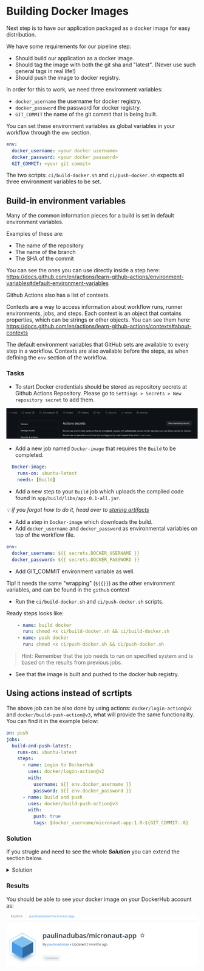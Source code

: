 # Building Docker Images

Next step is to have our application packaged as a docker image for easy distribution. 

We have some requirements for our pipeline step:

- Should build our application as a docker image.
- Should tag the image with both the git sha and "latest". (Never use such general tags in real life!)
- Should push the image to docker registry.

In order for this to work, we need three environment variables:
- `docker_username` the username for docker registry.
- `docker_password` the password for docker registry.
- `GIT_COMMIT`  the name of the git commit that is being built.

You can set these environment variables as global variables in your workflow through the `env` section.

```YAML
env:
  docker_username: <your docker username>
  docker_password: <your docker password>
  GIT_COMMIT: <your git commit>
```

The two scripts: `ci/build-docker.sh` and `ci/push-docker.sh` expects all three environment variables to be set.

## Build-in environment variables

Many of the common information pieces for a build is set in default environment variables.

Examples of these are:

- The name of the repository
- The name of the branch
- The SHA of the commit

You can see the ones you can use directly inside a step here: https://docs.github.com/en/actions/learn-github-actions/environment-variables#default-environment-variables

Github Actions also has a list of contexts.

Contexts are a way to access information about workflow runs, runner environments, jobs, and steps. 
Each context is an object that contains properties, which can be strings or other objects.
You can see them here: https://docs.github.com/en/actions/learn-github-actions/contexts#about-contexts 

The default environment variables that GitHub sets are available to every step in a workflow.
Contexts are also available before the steps, as when defining the `env` section of the workflow. 


### Tasks

- To start Docker credentials should be stored as repository secrets at Github Actions Repository. Please go to `Settings > Secrets > New repository secret` to add them. 

![Github Secrets](img/secret.png)

- Add a new job named `Docker-image` that requires the `Build` to be completed.

```YAML
  Docker-image:
    runs-on: ubuntu-latest
    needs: [Build]
```

- Add a new step to your `Build` job which uploads the compiled code found in `app/build/libs/app-0.1-all.jar`. 

_:bulb: if you forgot how to do it, head over to [storing artifacts](./04-storing-artifacts.md)_

- Add a step in `Docker-image` which downloads the build.
- Add `docker_username` and `docker_password` as environmental variables on top of the workflow file. 

```YAML
env:
  docker_username: ${{ secrets.DOCKER_USERNAME }}
  docker_password: ${{ secrets.DOCKER_PASSWORD }}
```

- Add GIT_COMMIT environment variable as well. 

Tip! it needs the same "wrapping" (`${{}}`) as the other environment variables, and can be found in the `github` context

- Run the `ci/build-docker.sh` and `ci/push-docker.sh` scripts.

Ready steps looks like:
```YAML
    - name: build docker
      run: chmod +x ci/build-docker.sh && ci/build-docker.sh
    - name: push docker
      run: chmod +x ci/push-docker.sh && ci/push-docker.sh
```

> Hint: Remember that the job needs to run on specified system and is based on the results from previous jobs.

- See that the image is built and pushed to the docker hub registry.

## Using actions instead of scrtipts

The above job can be also done by using actions: `docker/login-action@v2` and `docker/build-push-action@v3`, what will provide the same functionality. You can find it in the example below:

```yaml
on: push
jobs:
  build-and-push-latest:
    runs-on: ubuntu-latest
    steps:
      - name: Login to DockerHub
        uses: docker/login-action@v2
        with:
          username: ${{ env.docker_username }}
          password: ${{ env.docker_password }}
      - name: Build and push
        uses: docker/build-push-action@v3
        with:
          push: true
          tags: $docker_username/micronaut-app:1.0-${GIT_COMMIT::8} 
```

### Solution 
If you strugle and need to see the whole ***Solution*** you can extend the section below. 
<details>
    <summary> Solution </summary>
  
```YAML
name: Java CI
on: push
env: # Set the secret as an input
  docker_username: ${{ secrets.DOCKER_USERNAME }}
  docker_password: ${{ secrets.DOCKER_PASSWORD }}
  GIT_COMMIT: ${{ github.sha }}
jobs:
  Clone-down:
    name: Clone down repo
    runs-on: ubuntu-latest
    container: gradle:6-jdk11
    steps:
    - uses: actions/checkout@v3
    - name: Upload Repo
      uses: actions/upload-artifact@v3
      with:
        name: code
        path: .
  Build:
    runs-on: ubuntu-latest
    needs: Clone-down
    container: gradle:6-jdk11
    steps:
    - name: Download code
      uses: actions/download-artifact@v3
      with:
        name: code
        path: . 
    - name: Build with Gradle
      run: chmod +x ci/build-app.sh && ci/build-app.sh
    - name: Test with Gradle
      run: chmod +x ci/unit-test-app.sh && ci/unit-test-app.sh
    - name: Upload Repo
      uses: actions/upload-artifact@v3
      with:
        name: code
        path: .
  Docker-image:
    runs-on: ubuntu-latest
    needs: [Build]
    steps:
    - name: Download code
      uses: actions/download-artifact@v1
      with:
        name: code
        path: .
    - name: build docker
      run: chmod +x ci/build-docker.sh && ci/build-docker.sh
    - name: push docker
      run: chmod +x ci/push-docker.sh && ci/push-docker.sh
```

</details>


### Results

You should be able to see your docker image on your DockerHub account as: 

![Dockerhub](img/dockerhub.png)

